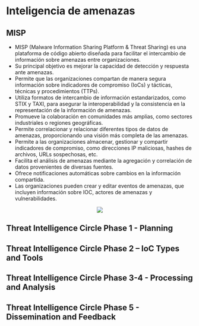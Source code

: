# Inteligencia de amenazas

## MISP

- MISP (Malware Information Sharing Platform & Threat Sharing) es una plataforma de código abierto diseñada para facilitar el intercambio de información sobre amenazas entre organizaciones.
- Su principal objetivo es mejorar la capacidad de detección y respuesta ante amenazas.
- Permite que las organizaciones compartan de manera segura información sobre indicadores de compromiso (IoCs) y tácticas, técnicas y procedimientos (TTPs).
- Utiliza formatos de intercambio de información estandarizados, como STIX y TAXI, para asegurar la interoperabilidad y la consistencia en la representación de la información de amenazas.
- Promueve la colaboración en comunidades más amplias, como sectores industriales o regiones geográficas.
- Permite correlacionar y relacionar diferentes tipos de datos de amenazas, proporcionando una visión más completa de las amenazas.
- Permite a las organizaciones almacenar, gestionar y compartir indicadores de compromiso, como direcciones IP maliciosas, hashes de archivos, URLs sospechosas, etc.
- Facilita el análisis de amenazas mediante la agregación y correlación de datos provenientes de diversas fuentes.
- Ofrece notificaciones automáticas sobre cambios en la información compartida.
- Las organizaciones pueden crear y editar eventos de amenazas, que incluyen información sobre IOC, actores de amenazas y vulnerabilidades.

<p align="center">
  <img src="https://www.misp-project.org/img/carousel/visualization.png"/>
</p>
 
## Threat Intelligence Circle Phase 1 - Planning

## Threat Intelligence Circle Phase 2 – IoC Types and Tools

## Threat Intelligence Circle Phase 3-4 - Processing and Analysis

## Threat Intelligence Circle Phase 5 - Dissemination and Feedback

